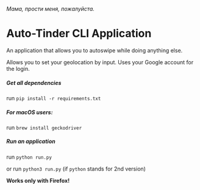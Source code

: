*Мама, прости меня, пожалуйста.*

# Auto-Tinder CLI Application
An application that allows you to autoswipe while doing anything else.

Allows you to set your geolocation by input. 
Uses your Google account for the login.

##### Get all dependencies
run `pip install -r requirements.txt`

##### For macOS users:
run `brew install geckodriver`

##### Run an application
run `python run.py`

or run `python3 run.py` (if `python` stands for 2nd version)

**Works only with Firefox!**
